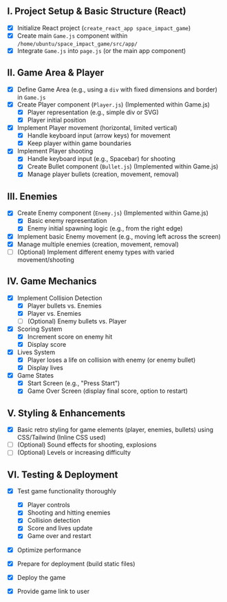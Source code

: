 ## I. Project Setup & Basic Structure (React)
- [X] Initialize React project (`create_react_app space_impact_game`)
- [X] Create main `Game.js` component within `/home/ubuntu/space_impact_game/src/app/`
- [X] Integrate `Game.js` into `page.js` (or the main app component)

## II. Game Area & Player
- [X] Define Game Area (e.g., using a `div` with fixed dimensions and border) in `Game.js`
- [X] Create Player component (`Player.js`) (Implemented within Game.js)
    - [X] Player representation (e.g., simple div or SVG)
    - [X] Player initial position
- [X] Implement Player movement (horizontal, limited vertical)
    - [X] Handle keyboard input (arrow keys) for movement
    - [X] Keep player within game boundaries
- [X] Implement Player shooting
    - [X] Handle keyboard input (e.g., Spacebar) for shooting
    - [X] Create Bullet component (`Bullet.js`) (Implemented within Game.js)
    - [X] Manage player bullets (creation, movement, removal)

## III. Enemies
- [X] Create Enemy component (`Enemy.js`) (Implemented within Game.js)
    - [X] Basic enemy representation
    - [X] Enemy initial spawning logic (e.g., from the right edge)
- [X] Implement basic Enemy movement (e.g., moving left across the screen)
- [X] Manage multiple enemies (creation, movement, removal)
- [ ] (Optional) Implement different enemy types with varied movement/shooting

## IV. Game Mechanics
- [X] Implement Collision Detection
    - [X] Player bullets vs. Enemies
    - [X] Player vs. Enemies
    - [ ] (Optional) Enemy bullets vs. Player
- [X] Scoring System
    - [X] Increment score on enemy hit
    - [X] Display score
- [X] Lives System
    - [X] Player loses a life on collision with enemy (or enemy bullet)
    - [X] Display lives
- [X] Game States
    - [X] Start Screen (e.g., "Press Start")
    - [X] Game Over Screen (display final score, option to restart)

## V. Styling & Enhancements
- [X] Basic retro styling for game elements (player, enemies, bullets) using CSS/Tailwind (Inline CSS used)
- [ ] (Optional) Sound effects for shooting, explosions
- [ ] (Optional) Levels or increasing difficulty

## VI. Testing & Deployment
- [X] Test game functionality thoroughly
    - [X] Player controls
    - [X] Shooting and hitting enemies
    - [X] Collision detection
    - [X] Score and lives update
    - [X] Game over and restart
- [X] Optimize performance
- [X] Prepare for deployment (build static files)
- [X] Deploy the game
- [X] Provide game link to user

